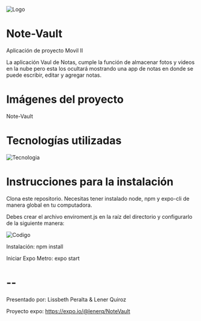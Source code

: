 
![Logo](https://user-images.githubusercontent.com/55729897/114793917-abc5b880-9d48-11eb-92b4-8adb831c5222.jpeg)

# Note-Vault
Aplicación de proyecto Movil II 

La aplicación Vaul de Notas, cumple la función de almacenar fotos y videos en la nube
pero esta los ocultará mostrando una app de notas en donde se puede escribir, editar y agregar notas. 


# Imágenes del proyecto
Note-Vault 

# Tecnologías utilizadas

  ![Tecnologia](https://user-images.githubusercontent.com/55729897/114793559-dbc08c00-9d47-11eb-8abc-1a9203ad9dfe.PNG)

# Instrucciones para la instalación
Clona este repositorio. Necesitas tener instalado node, npm y expo-cli de manera global en tu computadora.

Debes crear el archivo enviroment.js en la raíz del directorio y configurarlo de la siguiente manera:

![Codigo](https://user-images.githubusercontent.com/55729897/114791207-5b982780-9d43-11eb-8043-b9d44372d711.PNG)




Instalación:
npm install

Iniciar Expo Metro:
expo start

# --
Presentado por: Lissbeth Peralta & Lener Quiroz

Proyecto expo: https://expo.io/@lenerq/NoteVault
